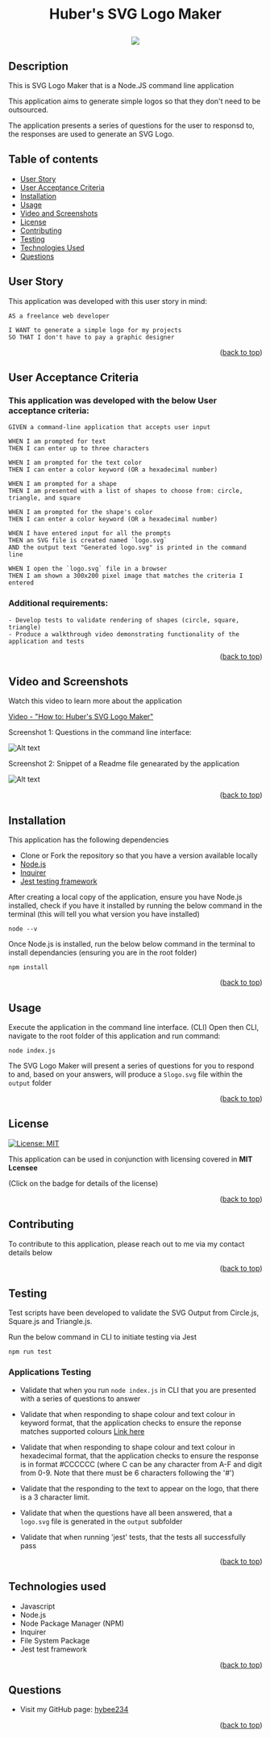 <a name="readme-top"></a>

# <p style="text-align: center;">Huber's SVG Logo Maker</p>

<p style="text-align: center">
    <a href="https://opensource.org/licenses/MIT">
        <img src="https://img.shields.io/badge/License-MIT-yellow.svg" > </img>
    </a>
<p>

## Description

This is SVG Logo Maker that is a Node.JS command line application 

This application aims to generate simple logos so that they don't need to be outsourced. 

The application presents a series of questions for the user to responsd to, the responses are used to generate an SVG Logo.

## Table of contents

- <a href="#user-story">User Story<a>
- <a href="#user-acceptance-criteria">User Acceptance Criteria<a>
- [Installation](#installation)
- [Usage](#usage)
- <a href="#video-screenshots">Video and Screenshots<a>
- [License](#license)
- [Contributing](#contributing)
- [Testing](#testing)
- <a href="#technologies-used">Technologies Used<a>
- [Questions](#questions)

## User Story <a ID="user-story"></a>

This application was developed with this user story in mind:

```
AS a freelance web developer

I WANT to generate a simple logo for my projects
SO THAT I don't have to pay a graphic designer
```

<p align="right">(<a href="#readme-top">back to top</a>)</p>

## User Acceptance Criteria <a ID="user-acceptance-criteria"></a>

### This application was developed with the below User acceptance criteria:

```
GIVEN a command-line application that accepts user input

WHEN I am prompted for text
THEN I can enter up to three characters

WHEN I am prompted for the text color
THEN I can enter a color keyword (OR a hexadecimal number)

WHEN I am prompted for a shape
THEN I am presented with a list of shapes to choose from: circle, triangle, and square

WHEN I am prompted for the shape's color
THEN I can enter a color keyword (OR a hexadecimal number)

WHEN I have entered input for all the prompts
THEN an SVG file is created named `logo.svg`
AND the output text "Generated logo.svg" is printed in the command line

WHEN I open the `logo.svg` file in a browser
THEN I am shown a 300x200 pixel image that matches the criteria I entered

```
### Additional requirements:
```
- Develop tests to validate rendering of shapes (circle, square, triangle)
- Produce a walkthrough video demonstrating functionality of the application and tests
```

<p align="right">(<a href="#readme-top">back to top</a>)</p>

## Video and Screenshots <a ID = "video-screenshots"></a>

Watch this video to learn more about the application

<a href="https://drive.google.com/file/d/1CQPkWc-zCFDpUQK3k08EP4xWxqfxaRvM/view"> Video - "How to: Huber's SVG Logo Maker" </a>

Screenshot 1: Questions in the command line interface:

![Alt text](./assets/images/screenshot1.png)

Screenshot 2: Snippet of a Readme file genearated by the application

![Alt text](./assets/images/screenshot2.png)

<p align="right">(<a href="#readme-top">back to top</a>)</p>

## Installation

This application has the following dependencies
* Clone or Fork the repository so that you have a version available locally
* <a href="https://nodejs.org/en">Node.js</a>
* <a href="https://www.npmjs.com/package/inquirer">Inquirer</a>
* <a href="https://jestjs.io/">Jest testing framework</a>

After creating a local copy of the application, ensure you have Node.js installed, check if you have it installed by running the below command in the terminal (this will tell you what version you have installed)

```
node --v
```
Once Node.js is installed, run the below below command in the terminal to install dependancies (ensuring you are in the root folder)

```
npm install 
```

<p align="right">(<a href="#readme-top">back to top</a>)</p>

## Usage

Execute the application in the command line interface. (CLI) Open then CLI, navigate to the root folder of this application and run command: 

``` 
node index.js
```
The SVG Logo Maker will present a series of questions for you to respond to and, based on your answers, will produce a `Slogo.svg` file within the `output` folder

<p align="right">(<a href="#readme-top">back to top</a>)</p>
    
## License

[![License: MIT](https://img.shields.io/badge/License-MIT-yellow.svg)](https://opensource.org/licenses/MIT)

This application can be used in conjunction with licensing covered in  <b>MIT Lcensee</b>

(Click on the badge for details of the license)

<p align="right">(<a href="#readme-top">back to top</a>)</p>

## Contributing

To contribute to this application, please reach out to me via my contact details below

<p align="right">(<a href="#readme-top">back to top</a>)</p>

## Testing

Test scripts have been developed to validate the SVG Output from Circle.js, Square.js and Triangle.js.

Run the below command in CLI to initiate testing via Jest

```
npm run test
```

### Applications Testing

* Validate that when you run ``` node index.js ``` in CLI that you are presented with a series of questions to answer
* Validate that when responding to shape colour and text colour in keyword format, that the application checks to ensure the reponse matches supported colours <a href="https://www.w3.org/TR/SVG11/types.html#ColorKeywords">Link here </a>
* Validate that when responding to shape colour and text colour in hexadecimal format, that the application checks to ensure the response is in format #CCCCCC (where C can be any character from A-F and digit from 0-9. Note that there must be 6 characters following the '#')
* Validate that the responding to the text to appear on the logo, that there is a 3 character limit.
* Validate that when the questions have all been answered, that a `logo.svg` file is generated in the `output` subfolder

* Validate that when running 'jest' tests, that the tests all successfully pass

<p align="right">(<a href="#readme-top">back to top</a>)</p>

## Technologies used <a ID="technologies-used"></a>

* Javascript
* Node.js
* Node Package Manager (NPM)
* Inquirer
* File System Package
* Jest test framework

<p align="right">(<a href="#readme-top">back to top</a>)</p>


## Questions

- Visit my GitHub page: <a href="https://github.com/hybee234"> hybee234 </a>
  
<p align="right">(<a href="#readme-top">back to top</a>)</p>

